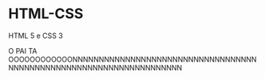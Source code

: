 # HTML-CSS
 HTML 5 e CSS 3

 O PAI TA OOOOOOOOOOOONNNNNNNNNNNNNNNNNNNNNNNNNNNNNNNNNNNNNNNNNNNNNNNNNNNNNNNNNNNNNNNNNNNN
